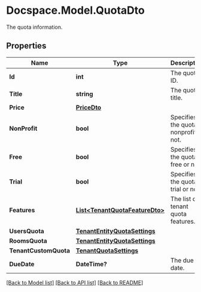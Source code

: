 # Docspace.Model.QuotaDto
The quota information.

## Properties

Name | Type | Description | Notes
------------ | ------------- | ------------- | -------------
**Id** | **int** | The quota ID. | [optional] 
**Title** | **string** | The quota title. | [optional] 
**Price** | [**PriceDto**](PriceDto.md) |  | [optional] 
**NonProfit** | **bool** | Specifies if the quota is nonprofit or not. | [optional] 
**Free** | **bool** | Specifies if the quota is free or not. | [optional] 
**Trial** | **bool** | Specifies if the quota is trial or not. | [optional] 
**Features** | [**List&lt;TenantQuotaFeatureDto&gt;**](TenantQuotaFeatureDto.md) | The list of tenant quota features. | [optional] 
**UsersQuota** | [**TenantEntityQuotaSettings**](TenantEntityQuotaSettings.md) |  | [optional] 
**RoomsQuota** | [**TenantEntityQuotaSettings**](TenantEntityQuotaSettings.md) |  | [optional] 
**TenantCustomQuota** | [**TenantQuotaSettings**](TenantQuotaSettings.md) |  | [optional] 
**DueDate** | **DateTime?** | The due date. | [optional] 

[[Back to Model list]](../README.md#documentation-for-models) [[Back to API list]](../README.md#documentation-for-api-endpoints) [[Back to README]](../README.md)


